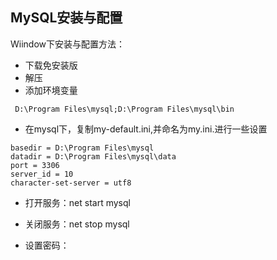 ## MySQL安装与配置

Wiindow下安装与配置方法：

* 下载免安装版
* 解压
* 添加环境变量

```
 D:\Program Files\mysql;D:\Program Files\mysql\bin
```

* 在mysql下，复制my-default.ini,并命名为my.ini.进行一些设置

``` 
basedir = D:\Program Files\mysql
datadir = D:\Program Files\mysql\data
port = 3306
server_id = 10
character-set-server = utf8
```

* 打开服务：net start mysql
* 关闭服务：net stop mysql

* 设置密码：